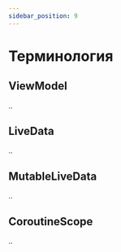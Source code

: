 ```yaml
---
sidebar_position: 9
---
```


# Терминология

## ViewModel

..

## LiveData

..

## MutableLiveData

..

## CoroutineScope

..
